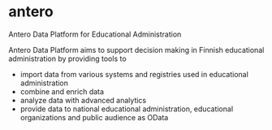 # antero
Antero Data Platform for Educational Administration

Antero Data Platform aims to support decision making in Finnish educational administration by providing tools to 
- import data from various systems and registries used in educational administration
- combine and enrich data
- analyze data with advanced analytics
- provide data to national educational administration, educational organizations and public audience as OData
